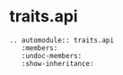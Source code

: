# traits.api

```eval_rst
.. automodule:: traits.api
   :members:
   :undoc-members:
   :show-inheritance:
```
